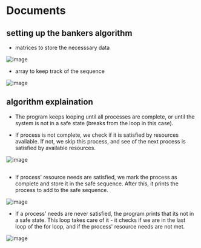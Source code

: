 # Documents

## setting up the bankers algorithm
* matrices to store the necesssary data
  
![image](https://github.com/user-attachments/assets/34575c29-459d-483b-a9f8-76bc6fb71f8e)

* array to keep track of the sequence

![image](https://github.com/user-attachments/assets/a57864a2-b16a-417a-b0b9-cd8b11985df5)

## algorithm explaination
* The program keeps looping until all processes are complete, or until the system is not in a safe state (breaks from the loop in this case).

* If process is not complete, we check if it is satisfied by resources available. If not, we skip this process, and see of the next process is satisfied by available resources.
  
 ![image](https://github.com/user-attachments/assets/b70fb771-024d-4c85-a5d5-1569a88f7769)

## 
* If process' resource needs are satisfied, we mark the process as complete and store it in the safe sequence. After this, it prints the process to add to the safe sequence.

![image](https://github.com/user-attachments/assets/e768819e-741f-4957-a4e0-d2edcb07237f)


* If a process' needs are never satisfied, the program prints that its not in a safe state. This loop takes care of it - it checks if we are in the last loop of the for loop, and if the process' resource needs are not met.
  
![image](https://github.com/user-attachments/assets/4a5c8337-5f7a-437b-9f60-12eabfb23ee0)



